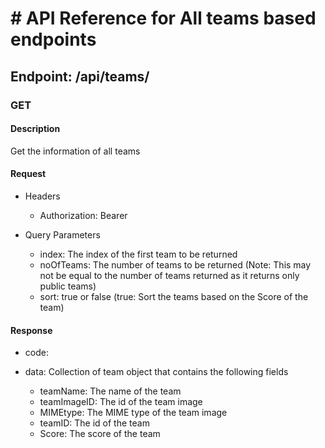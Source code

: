 # # API Reference for All teams based endpoints


## Endpoint: /api/teams/

### GET

#### Description

Get the information of all teams

#### Request

- Headers

    - Authorization: Bearer <JWT Token>

- Query Parameters

    - index: The index of the first team to be returned
    - noOfTeams: The number of teams to be returned (Note: This may not be equal to the number of teams returned as it returns only public teams)
    - sort: true or false (true: Sort the teams based on the Score of the team)

#### Response

- code: <Status Code>
- data: Collection of team object that contains the following fields

    - teamName: The name of the team
    - teamImageID: The id of the team image
    - MIMEtype: The MIME type of the team image
    - teamID: The id of the team
    - Score: The score of the team